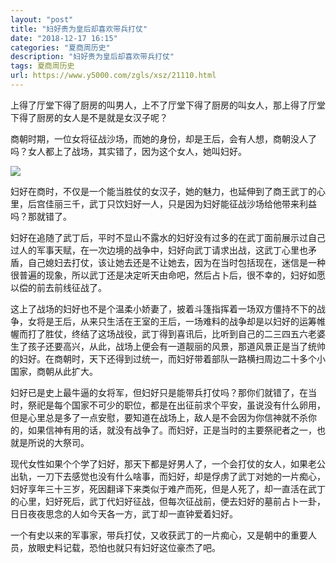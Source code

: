 ```yaml
---
layout: "post"
title: "妇好贵为皇后却喜欢带兵打仗"
date: "2018-12-17 16:15"
categories: "夏商周历史"
description: "妇好贵为皇后却喜欢带兵打仗"
tags: 夏商周历史
url: https://www.y5000.com/zgls/xsz/21110.html
---
```






上得了厅堂下得了厨房的叫男人，上不了厅堂下得了厨房的叫女人，那上得了厅堂下得了厨房的女人是不是就是女汉子呢？

商朝时期，一位女将征战沙场，而她的身份，却是王后，会有人想，商朝没人了吗？女人都上了战场，其实错了，因为这个女人，她叫妇好。

![](https://img.y5000.com/uploads/allimg/170623/8-1F623154541538.jpg)

妇好在商时，不仅是一个能当胜仗的女汉子，她的魅力，也延伸到了商王武丁的心里，后宫佳丽三千，武丁只饮妇好一人，只是因为妇好能征战沙场给他带来利益吗？那就错了。

妇好在追随了武丁后，平时不显山不露水的妇好没有过多的在武丁面前展示过自己过人的军事天赋，在一次边境的战争中，妇好向武丁请求出战，这武丁心里也矛盾，自己媳妇去打仗，该让她去还是不让她去，因为在当时包括现在，迷信是一种很普遍的现象，所以武丁还是决定听天由命吧，然后占卜后，很不幸的，妇好如愿以偿的前去前线征战了。

这上了战场的妇好也不是个温柔小娇妻了，披着斗篷指挥着一场双方僵持不下的战争，女将是王后，从来只生活在王室的王后，一场难料的战争却是以妇好的运筹帷幄而打了胜仗，终结了这场战役，武丁得到喜讯后，比听到自己的二三四五六老婆生了孩子还要高兴，从此，战场上便会有一道靓丽的风景，那道风景正是当了统帅的妇好。在商朝时，天下还得到过统一，而妇好带着部队一路横扫周边二十多个小国家，商朝从此扩大。

妇好已是史上最牛逼的女将军，但妇好只是能带兵打仗吗？那你们就错了，在当时，祭祀是每个国家不可少的职位，都是在出征前求个平安，虽说没有什么卵用，但是心里总是多了一点安慰，要知道在战场上，敌人是不会因为你信神就不杀你的，如果信神有用的话，就没有战争了。而妇好，正是当时的主要祭祀者之一，也就是所说的大祭司。

现代女性如果个个学了妇好，那天下都是好男人了，一个会打仗的女人，如果老公出轨，一刀下去感觉也没有什么啥事，而妇好，却是俘虏了武丁对她的一片痴心，妇好享年三十三岁，死因翻译下来类似于难产而死，但是人死了，却一直活在武丁的心里，妇好死后，武丁代妇好征战，但每次征战前，便去妇好的墓前占卜一卦，日日夜夜思念的人如今天各一方，武丁却一直钟爱着妇好。

一个有史以来的军事家，带兵打仗，又收获武丁的一片痴心，又是朝中的重要人员，放眼史料记载，恐怕也就只有妇好这位豪杰了吧。
